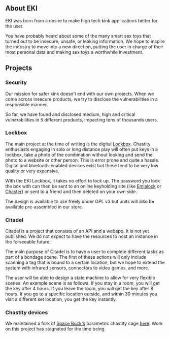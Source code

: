 ## About EKI

EKI was born from a desire to make high tech kink applications better for the user.

You have probably heard about some of the many smart sex toys that turned out to be insecure, unsafe, or leaking information. 
We hope to inspire the industry to move into a new direction, putting the user in charge of their most personal data and making sex toys a worthwhile investment.

## Projects

### Security

Our mission for safer kink doesn't end with our own projects. When we come across insecure products, we try to disclose the vulnerabilities in a responsible manner. 

So far, we have found and disclosed medium, high and critical vulnerabilities in 5 different products, impacting tens of thousands users.

### Lockbox

The main project at the time of writing is the digital [Lockbox](./lockbox.md). 
Chastity enthusiasts engaging in solo or long distance play will often put keys in a lockbox, take a photo of the combination without looking and send the photo to a website or other person. 
This is error prone and quite a hassle. 
Digital and bluetooth-enabled devices exist but these tend to be very low quality or very expensive.

With the EKI Lockbox, it takes no effort to lock up. 
The password you lock the box with can then be sent to an online keyholding site (like [Emlalock](https://emlalock.com/) or [Chaster](https://chaster.app/)) or sent to a friend and then deleted on your own side.

The design is available to use freely under GPL v3 but units will also be available pre-assembled in our store.

### Citadel

Citadel is a project that consists of an API and a webapp. It is not yet published. We do not expect to have the resources to host an instance in the forseeable future.

The main purpose of Citadel is to have a user to complete different tasks as part of a bondage scene. The first of these actions will only include scanning a tag that is bound to a certain location, but we hope to extend the system with infrared sensors, connectors to video games, and more.

The user will be able to design a state machine to allow for very flexible scenes. An example scene is as follows. If you stay in a room, you will get the key after 4 hours. If you leave the room, you will get the key after 8 hours. If you go to a specific location outside, and within 30 minutes you visit a different set location, you get the key instantly.

### Chastity devices

We maintained a fork of [Space Buck's](https://github.com/heyspacebuck) parametric chastity cage [here](https://github.com/embeddedkink/parametric-chastity-cage). Work on this project has stagnated for the time being.
